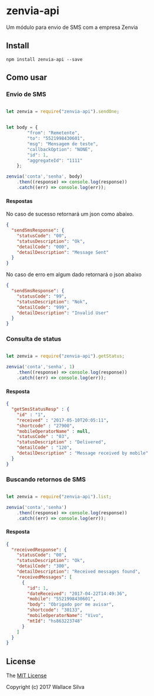 # zenvia-api

Um módulo para envio de SMS com a empresa Zenvia

## Install

    npm install zenvia-api --save
    
## Como usar

### Envio de SMS

```js

let zenvia = require("zenvia-api").sendOne;


let body = {
        "from": "Remetente",
        "to": "5521998430601",
        "msg": "Mensagem de teste",
        "callbackOption": "NONE",
        "id": 1,
        "aggregateId": "1111"
    };

zenvia('conta','senha', body)
	.then((response) => console.log(response))
	.catch((err) => console.log(err));

```

#### Respostas 

No caso de sucesso retornará um json como abaixo.

```json
{
  "sendSmsResponse": {
    "statusCode": "00",
    "statusDescription": "Ok",
    "detailCode": "000",
    "detailDescription": "Message Sent"
  }
}

```
No caso de erro em algum dado retornará o json abaixo

```json
{
  "sendSmsResponse": {
    "statusCode": "99",
    "statusDescription": "Nok",
    "detailCode": "999",
    "detailDescription": "Invalid User"
  }
}

```

### Consulta de status

```js

let zenvia = require("zenvia-api").getStatus;

zenvia('conta','senha', 1)
	.then((response) => console.log(response))
	.catch((err) => console.log(err));

```

#### Resposta

```json
{
  "getSmsStatusResp" : {
    "id" : "1",
    "received" : "2017-05-10T20:05:11",
    "shortcode" : "27900",
    "mobileOperatorName" : null,
    "statusCode" : "03",
    "statusDescription" : "Delivered",
    "detailCode" : "120",
    "detailDescription" : "Message received by mobile"
  }
}
```

### Buscando retornos de SMS

```js

let zenvia = require("zenvia-api").list;

zenvia('conta','senha')
	.then((response) => console.log(response))
	.catch((err) => console.log(err));

```

#### Resposta

```json
{
  "receivedResponse": {
    "statusCode": "00",
    "statusDescription": "Ok",
    "detailCode": "300",
    "detailDescription": "Received messages found",
    "receivedMessages": [
      {
        "id": 1,
        "dateReceived": "2017-04-22T14:49:36",
        "mobile": "5521998430601",
        "body": "Obrigado por me avisar",
        "shortcode": "30133",
        "mobileOperatorName": "Vivo",
        "mtId": "hs863223748"
      }
    ]
  }
}
```

## License

The [MIT License](http://opensource.org/licenses/MIT)

Copyright (c) 2017 Wallace Silva
